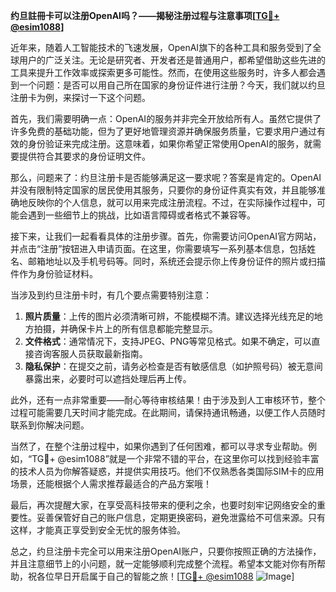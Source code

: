 **约旦註冊卡可以注册OpenAI吗？——揭秘注册过程与注意事项[[TG💪+ @esim1088](https://t.me/s/esim1088)]**

近年来，随着人工智能技术的飞速发展，OpenAI旗下的各种工具和服务受到了全球用户的广泛关注。无论是研究者、开发者还是普通用户，都希望借助这些先进的工具来提升工作效率或探索更多可能性。然而，在使用这些服务时，许多人都会遇到一个问题：是否可以用自己所在国家的身份证件进行注册？今天，我们就以约旦注册卡为例，来探讨一下这个问题。

首先，我们需要明确一点：OpenAI的服务并非完全开放给所有人。虽然它提供了许多免费的基础功能，但为了更好地管理资源并确保服务质量，它要求用户通过有效的身份验证来完成注册。这意味着，如果你希望正常使用OpenAI的服务，就需要提供符合其要求的身份证明文件。

那么，问题来了：约旦注册卡是否能够满足这一要求呢？答案是肯定的。OpenAI并没有限制特定国家的居民使用其服务，只要你的身份证件真实有效，并且能够准确地反映你的个人信息，就可以用来完成注册流程。不过，在实际操作过程中，可能会遇到一些细节上的挑战，比如语言障碍或者格式不兼容等。

接下来，让我们一起看看具体的注册步骤。首先，你需要访问OpenAI官方网站，并点击“注册”按钮进入申请页面。在这里，你需要填写一系列基本信息，包括姓名、邮箱地址以及手机号码等。同时，系统还会提示你上传身份证件的照片或扫描件作为身份验证材料。

当涉及到约旦注册卡时，有几个要点需要特别注意：

1. **照片质量**：上传的图片必须清晰可辨，不能模糊不清。建议选择光线充足的地方拍摄，并确保卡片上的所有信息都能完整显示。
2. **文件格式**：通常情况下，支持JPEG、PNG等常见格式。如果不确定，可以直接咨询客服人员获取最新指南。
3. **隐私保护**：在提交之前，请务必检查是否有敏感信息（如护照号码）被无意间暴露出来，必要时可以遮挡处理后再上传。

此外，还有一点非常重要——耐心等待审核结果！由于涉及到人工审核环节，整个过程可能需要几天时间才能完成。在此期间，请保持通讯畅通，以便工作人员随时联系到你解决问题。

当然了，在整个注册过程中，如果你遇到了任何困难，都可以寻求专业帮助。例如，“TG💪+ @esim1088”就是一个非常不错的平台，在这里你可以找到经验丰富的技术人员为你解答疑惑，并提供实用技巧。他们不仅熟悉各类国际SIM卡的应用场景，还能根据个人需求推荐最适合的产品方案哦！

最后，再次提醒大家，在享受高科技带来的便利之余，也要时刻牢记网络安全的重要性。妥善保管好自己的账户信息，定期更换密码，避免泄露给不可信来源。只有这样，才能真正享受到安全无忧的服务体验。

总之，约旦注册卡完全可以用来注册OpenAI账户，只要你按照正确的方法操作，并且注意细节上的小问题，就一定能够顺利完成整个流程。希望本文能对你有所帮助，祝各位早日开启属于自己的智能之旅！[[TG💪+ @esim1088](https://t.me/s/esim1088) ![Image](https://i.postimg.cc/4NQfJmqS/Snipaste-2025-05-13-00-14-12.png)]